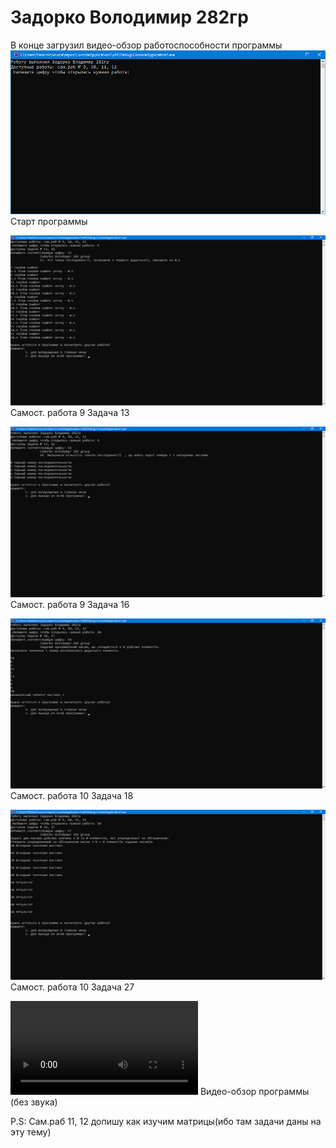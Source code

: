 # Задорко Володимир 282гр
В конце загрузил видео-обзор работоспособности программы
![alt menu](images/window1.png)
Старт программы

![alt prog9_13](images/9_13_(1).png)
Cамост. работа 9 Задача 13

![alt prog9_16](images/9_16.png)
Cамост. работа 9 Задача 16

![alt prog10_18](images/10_18.png)
Cамост. работа 10 Задача 18

![alt prog10_27](images/10_27.png)
Cамост. работа 10 Задача 27

![alt video](media/video.mp4)
Видео-обзор программы (без звука)

P.S: Сам.раб 11, 12 допишу как изучим матрицы(ибо там задачи даны на эту тему)
